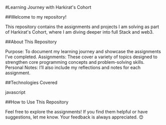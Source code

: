 #Learning Journey with Harkirat's Cohort 

##Welcome to my repository! 

This repository contains the assignments and projects I am solving as part of Harkirat's Cohort, where I am diving deeper into full Stack and web3.

##About This Repository 

Purpose: To document my learning journey and showcase the assignments I’ve completed.
Assignments: These cover a variety of topics designed to strengthen core programming concepts and problem-solving skills.
Personal Notes: I’ll also include my reflections and notes for each assignment.


##Technologies Covered 

javascript

##How to Use This Repository 

Feel free to explore the assignments! If you find them helpful or have suggestions, let me know. Your feedback is always appreciated. 😊

